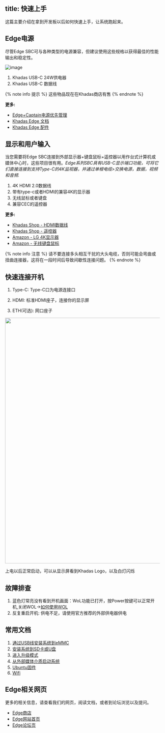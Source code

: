 title: 快速上手
---

这篇主要介绍在拿到开发板以后如何快速上手，让系统跑起来。

## Edge电源
尽管Edge SBC可与各种类型的电源兼容，但建议使用这些规格以获得最佳的性能输出和稳定性。

![image](/linux/images/edge/usb-c_adapter_24w_2.jpg)

1. Khadas USB-C 24W供电器
2. Khadas USB-C 数据线

{% note info 提示 %}
这些物品现在在Khadas商店有售
{% endnote %}

**更多:**
* [Edge+Captain电源优先管理](/linux/zh-cn/edge/EdgeCaptainPowerPriority.html)
* [Khadas Edge 文档](https://khadas.com/edge)
* [Khadas Edge 配件](https://www.khadas.com/edge-add-ons)

## 显示和用户输入
当您需要将Edge SBC连接到外部显示器+键盘鼠标+遥控器以用作台式计算机或媒体中心时，这些项目很有用。*Edge系列SBC具有USB-C显示端口功能，可将它们直接连接到支持Type-C的4K监视器，并通过单根电缆>交换电源，数据，视频和音频.*

1. 4K HDMI 2.0数据线
2. 带有type-c或者HDMI的兼容4K的显示器
3. 无线鼠标或者键盘
4. 兼容CEC的遥控器

**更多:**
* [Khadas Shop - HDMI数据线](https://www.khadas.com/product-page/hdmi-cable)
* [Khadas Shop - 遥控器](https://www.khadas.com/product-page/ir-remote)
* [Amazon - LG 4K显示器](https://www.amazon.com/LG-27UD88-W-LED-Lit-Monitor-Type-C/dp/B01CDYB0QS/ref=sr_1_7?ie=UTF8&qid=1543993886&sr=8-7&keywords=usb-c+compatible+monitor)
* [Amazon - 无线键盘鼠标](https://www.amazon.com/s/ref=nb_sb_noss?url=search-alias%3Delectronics&field-keywords=wireless+keyboard+and+mouse&rh=n%3A172282%2Ck%3Awireless+keyboard+and+mouse)

{% note info 注意 %}
请不要连接多头相互干扰的大头电缆，否则可能会弯曲或扭曲连接器，这将在一段时间后导致间歇性连接问题。
{% endnote %}

## 快速连接开机

1. Type-C: Type-C口为电源连接口

2. HDMI: 标准HDMI座子，连接你的显示屏

3. ETH(可选): 网口座子

<img src="/linux/images/vim3/QuickConnect.jpg" width=800px>

上电以后正常启动，可以从显示屏看到Khadas Logo，以及白灯闪烁

## 故障排查

1. 蓝色灯常亮没有看到开机画面：WoL功能已打开，按Power按键可以正常开机,关闭WOL->[如何使用WOL](/linux/zh-cn/edge/Wol)
2. 反复重启开机: 供电不足，请使用官方推荐的外部供电器供电

## 常用文档

1. [通过USB线安装系统到eMMC](/linux/zh-cn/edge/InstallOsIntoEmmc.html)
2. [安装系统到SD卡或U盘](/linux/zh-cn/edge/InstallOsIntoSdusb.html)
3. [进入升级模式](/linux/zh-cn/edge/BootIntoUpgradeMode.html)
4. [从外部媒体介质启动系统](/linux/zh-cn/edge/BootFromExtMedia.html)
5. [Ubuntu固件](/linux/zh-cn/firmware/Vim1UbuntuFirmware.html)
6. [Wifi](/linux/zh-cn/edge/Wifi.html)

## Edge相关网页
更多的相关信息，请查看我们的网页，阅读文档，或者到论坛浏览以及提问。
* [Edge商店](https://www.khadas.com/shop?Collection=Edge&sort=price_descending)
* [Edge网站首页](https://www.khadas.com/edge)
* [Edge论坛页](https://forum.khadas.com/c/Khadas-Edge)              

